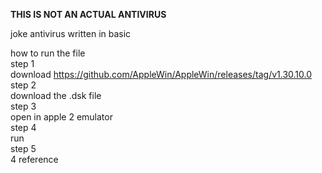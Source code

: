 **THIS IS NOT AN ACTUAL ANTIVIRUS**

joke antivirus written in basic

how to run the file\
step 1\
download https://github.com/AppleWin/AppleWin/releases/tag/v1.30.10.0 \
step 2\
download the .dsk file\
step 3\
open in apple 2 emulator\
step 4\
run\
step 5\
4 reference
